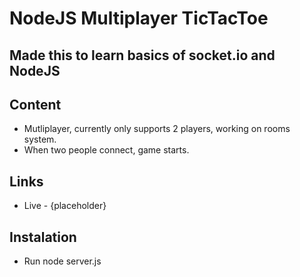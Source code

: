 # NodeJS Multiplayer TicTacToe
## Made this to learn basics of socket.io and NodeJS

## Content
* Mutliplayer, currently only supports 2 players, working on rooms system.
* When two people connect, game starts.

## Links
* Live - {placeholder}

## Instalation
* Run node server.js